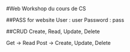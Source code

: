 #Web Workshop du cours de CS

##PASS for website
User : user
Password : pass

##CRUD
Create, Read, Update, Delete 

Get -> Read
Post -> Create, Update, Delete